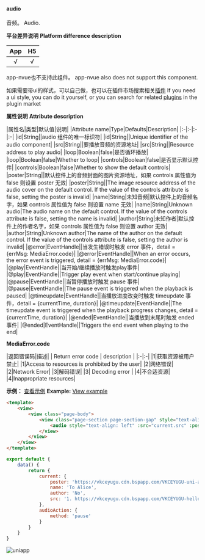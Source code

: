 #### audio
音频。
Audio.

**平台差异说明**
**Platform difference description**

|App|H5|
|:-:|:-:|
|√|√|

app-nvue也不支持此组件。
app-nvue also does not support this component.

如果需要带ui的样式，可以自己做，也可以在插件市场搜索相关[插件](https://ext.dcloud.net.cn/search?q=audio)
If you need a ui style, you can do it yourself, or you can search for related [plugins](https://ext.dcloud.net.cn/search?q=audio) in the plugin market

**属性说明**
**Attribute description**

|属性名|类型|默认值|说明|
|Attribute name|Type|Defaults|Description|
|:-|:-|:-|:-|
|id|String||audio 组件的唯一标识符|
|id|String||Unique identifier of the audio component|
|src|String||要播放音频的资源地址|
|src|String||Resource address to play audio|
|loop|Boolean|false|是否循环播放|
|loop|Boolean|false|Whether to loop|
|controls|Boolean|false|是否显示默认控件|
|controls|Boolean|false|Whether to show the default controls|
|poster|String||默认控件上的音频封面的图片资源地址，如果 controls 属性值为 false 则设置 poster 无效|
|poster|String||The image resource address of the audio cover on the default control. If the value of the controls attribute is false, setting the poster is invalid|
|name|String|未知音频|默认控件上的音频名字，如果 controls 属性值为 false 则设置 name 无效|
|name|String|Unknown audio|The audio name on the default control. If the value of the controls attribute is false, setting the name is invalid|
|author|String|未知作者|默认控件上的作者名字，如果 controls 属性值为 false 则设置 author 无效|
|author|String|Unknown author|The name of the author on the default control. If the value of the controls attribute is false, setting the author is invalid|
|@error|EventHandle||当发生错误时触发 error 事件，detail = {errMsg: MediaError.code}|
|@error|EventHandle||When an error occurs, the error event is triggered, detail = {errMsg: MediaError.code}|
|@play|EventHandle||当开始/继续播放时触发play事件|
|@play|EventHandle||Trigger play event when start/continue playing|
|@pause|EventHandle||当暂停播放时触发 pause 事件|
|@pause|EventHandle||The pause event is triggered when the playback is paused|
|@timeupdate|EventHandle||当播放进度改变时触发 timeupdate 事件，detail = {currentTime, duration}|
|@timeupdate|EventHandle||The timeupdate event is triggered when the playback progress changes, detail = {currentTime, duration}|
|@ended|EventHandle||当播放到末尾时触发 ended 事件|
|@ended|EventHandle||Triggers the end event when playing to the end|

**MediaError.code**

|返回错误码|描述|
| Return error code | description                                   |
|:-|:-|
|1|获取资源被用户禁止|
|1|Access to resources is prohibited by the user|
|2|网络错误|
|2|Network Error|
|3|解码错误|
|3| Decoding error                                |
|4|不合适资源|
|4|Inappropriate resources|

**示例：** [查看示例](https://hellouniapp.dcloud.net.cn/pages/component/audio/audio)
**Example:** [View example](https://hellouniapp.dcloud.net.cn/pages/component/audio/audio)
```html
<template>
	<view>
		<view class="page-body">
			<view class="page-section page-section-gap" style="text-align: center;">
				<audio style="text-align: left" :src="current.src" :poster="current.poster" :name="current.name" :author="current.author" :action="audioAction" controls></audio>
			</view>
		</view>
	</view>
</template>
```


```javascript
export default {
	data() {
		return {
			current: {
				poster: 'https://vkceyugu.cdn.bspapp.com/VKCEYUGU-uni-app-doc/7fbf26a0-4f4a-11eb-b680-7980c8a877b8.png',
				name: 'To Alice',
				author: 'No',
				src: '1. https://vkceyugu.cdn.bspapp.com/VKCEYUGU-hello-uniapp/2cc220e0-c27a-11ea-9dfb-6da8e309e0d8.mp3',
			},
			audioAction: {
				method: 'pause'
			}
		}
	}
}
```

![uniapp](https://bjetxgzv.cdn.bspapp.com/VKCEYUGU-uni-app-doc/abc3fd40-4f48-11eb-b680-7980c8a877b8.png)
